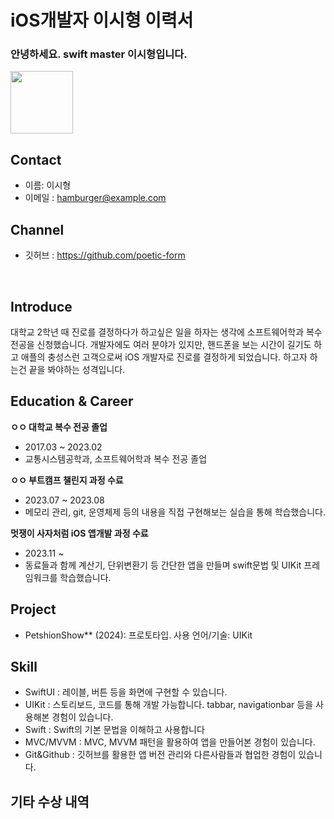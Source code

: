 # iOS개발자 이시형 이력서

### 안녕하세요. swift master 이시형입니다.

<img src="https://github.com/APP-iOS4/APP-iOS4.github.io/assets/94823065/1f4dd6ec-e245-4811-9c8d-48765c2b4459" width="100">

## Contact
- 이름: 이시형
- 이메일 : hamburger@example.com

## Channel
- 깃허브 : https://github.com/poetic-form
  
</br>

## Introduce

대학교 2학년 때 진로를 결정하다가 하고싶은 일을 하자는 생각에 소프트웨어학과 복수전공을 신청했습니다. 개발자에도 여러 분야가 있지만, 핸드폰을 보는 시간이 길기도 하고 애플의 충성스런 고객으로써 iOS 개발자로 진로를 결정하게 되었습니다. 하고자 하는건 끝을 봐야하는 성격입니다.

## Education & Career

__ㅇㅇ 대학교 복수 전공 졸업__
- 2017.03 ~ 2023.02
- 교통시스템공학과, 소프트웨어학과 복수 전공 졸업

__ㅇㅇ 부트캠프 챌린지 과정 수료__
- 2023.07 ~ 2023.08
- 메모리 관리, git, 운영체제 등의 내용을 직접 구현해보는 실습을 통해 학습했습니다.

__멋쟁이 사자처럼  iOS 앱개발 과정 수료__
- 2023.11 ~
- 동료들과 함께 계산기, 단위변환기 등 간단한 앱을 만들며 swift문법 및 UIKit 프레임워크를 학습했습니다.

## Project
- PetshionShow** (2024): 프로토타입. 사용 언어/기술: UIKit

##  Skill
- SwiftUI : 레이블, 버튼 등을 화면에 구현할 수 있습니다.
- UIKit : 스토리보드, 코드를 통해 개발 가능합니다. tabbar, navigationbar 등을 사용해본 경험이 있습니다.
- Swift : Swift의 기본 문법을 이해하고 사용합니다
- MVC/MVVM : MVC, MVVM 패턴을 활용하여 앱을 만들어본 경험이 있습니다.
- Git&Github : 깃허브를 활용한 앱 버전 관리와 다른사람들과 협업한 경험이 있습니다.

## 기타 수상 내역

